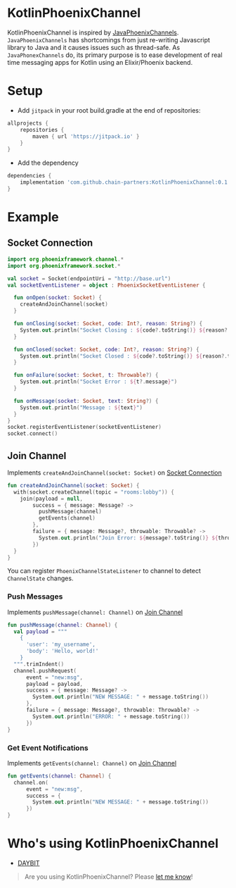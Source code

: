 # KotlinPhoenixChannel
KotlinPhoenixChannel is inspired by [JavaPhoenixChannels](https://github.com/eoinsha/JavaPhoenixChannels). `JavaPhoenixChannels` has shortcomings from just re-writing Javascript library to Java and it causes issues such as thread-safe. As `JavaPhonexChannels` do, its primary purpose is to ease development of real time messaging apps for Kotlin using an Elixir/Phoenix backend.

# Setup
- Add `jitpack` in your root build.gradle at the end of repositories:
```groovy
allprojects {
    repositories {
        maven { url 'https://jitpack.io' }
    }
}
```
- Add the dependency
```groovy
dependencies {
    implementation 'com.github.chain-partners:KotlinPhoenixChannel:0.1.15'
}
```

# Example
## Socket Connection <a name="socket_connection"></a>
```kotlin
import org.phoenixframework.channel.*
import org.phoenixframework.socket.*

val socket = Socket(endpointUri = "http://base.url")
val socketEventListener = object : PhoenixSocketEventListener {

  fun onOpen(socket: Socket) {
    createAndJoinChannel(socket)
  }

  fun onClosing(socket: Socket, code: Int?, reason: String?) {
    System.out.println("Socket Closing : ${code?.toString()} ${reason?.toString()}")
  }

  fun onClosed(socket: Socket, code: Int?, reason: String?) {
    System.out.println("Socket Closed : ${code?.toString()} ${reason?.toString()}")
  }

  fun onFailure(socket: Socket, t: Throwable?) {
    System.out.println("Socket Error : ${t?.message}")
  }

  fun onMessage(socket: Socket, text: String?) {
    System.out.println("Message : ${text}")
  }
}
socket.registerEventListener(socketEventListener)
socket.connect()
```

## Join Channel <a name="join_channel"></a>
Implements `createAndJoinChannel(socket: Socket)` on [Socket Connection](#socket_connection)
```kotlin
fun createAndJoinChannel(socket: Socket) {
  with(socket.createChannel(topic = "rooms:lobby")) {
    join(payload = null,
        success = { message: Message? ->
          pushMessage(channel)
          getEvents(channel)
        },
        failure = { message: Message?, throwable: Throwable? ->
          System.out.println("Join Error: ${message?.toString()} ${throwable?.message}")
        })
  }
}
```
You can register `PhoenixChannelStateListener` to channel to detect `ChannelState` changes.

### Push Messages
Implements `pushMessage(channel: Channel)` on [Join Channel](#join_channel)
```kotlin
fun pushMessage(channel: Channel) {
  val payload = """
    {
      'user': 'my_username',
      'body': 'Hello, world!'
    }
  """.trimIndent()
  channel.pushRequest(
      event = "new:msg",
      payload = payload,
      success = { message: Message? ->
        System.out.println("NEW MESSAGE: " + message.toString())
      },
      failure = { message: Message?, throwable: Throwable? ->
        System.out.println("ERROR: " + message.toString())
      })
}
```

### Get Event Notifications
Implements `getEvents(channel: Channel)` on [Join Channel](#join_channel)
```kotlin
fun getEvents(channel: Channel) {
  channel.on(
      event = "new:msg",
      success = {
        System.out.println("NEW MESSAGE: " + message.toString())
      })
}
```

# Who's using KotlinPhoenixChannel
- [DAYBIT](https://daybit.com/)
> Are you using KotlinPhoenixChannel? Please [let me know](mailto:leechhe90+kotlinphoenixlib@gmail.com)!